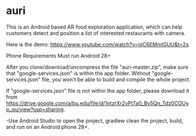 # auri

This is an Android based AR food exploration application, which can help customers detect and position a list of interested restaurants with camera. 

Here is the demo: https://www.youtube.com/watch?v=jqC6EMmIGUU&t=2s



Phone Requirements
Must run Android 28+

After you clone/download/uncompress the file "auri-master.zip", make sure that "google-services.json" is within the app folder. Without "google-services.json" file, you won't be able to build and compile the whole project. 

If "google-services.json" file is not within the app folder, please download it from https://drive.google.com/a/bu.edu/file/d/1ntzrXr2vPtTa0_Bv5Qn_Tdz0COUyp_qu/view?usp=sharing.

-Use Android Studio to open the project, gradlew clean the project, build, and run on an Android phone 28+. 

